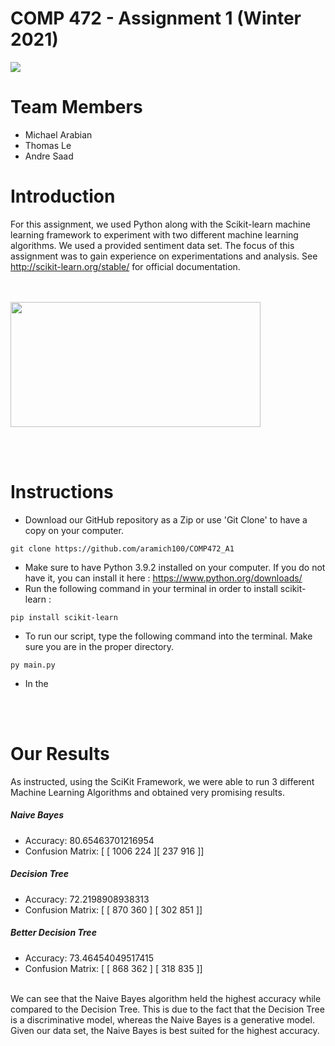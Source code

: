 
# COMP 472 - Assignment 1 (Winter 2021)

<img src="https://fas.concordia.ca/adfs/portal/logo/logo.png?id=728F70A3E333A7E7AB58C4185D855224308D7AA511313D14AFF478183F60D900">
 
 
# Team Members
- Michael Arabian
- Thomas Le
- Andre Saad


# Introduction

  For this assignment, we used Python along with the Scikit-learn machine learning framework to experiment with two different machine learning algorithms. We used a provided sentiment data set. The focus of this assignment was to gain experience on experimentations and analysis. See http://scikit-learn.org/stable/ for official documentation.
  
  <br /> <br />
  <img src="https://upload.wikimedia.org/wikipedia/commons/thumb/0/05/Scikit_learn_logo_small.svg/1200px-Scikit_learn_logo_small.svg.png" width="400" height="200">  
  
   <br /> <br />
   
  # Instructions
  
- Download our GitHub repository as a Zip or use 'Git Clone' to have a copy on your computer.
```
git clone https://github.com/aramich100/COMP472_A1

```
- Make sure to have Python 3.9.2 installed on your computer. If you do not have it, you can install it here : https://www.python.org/downloads/
- Run the following command in your terminal in order to install scikit-learn : 
```
pip install scikit-learn

```
- To run our script, type the following command into the terminal. Make sure you are in the proper directory.
```
py main.py

```
- In the

 <br />  <br />
 # Our Results 
 
As instructed, using the SciKit Framework, we were able to run 3 different Machine Learning Algorithms and obtained very promising results.
 
##### Naive Bayes 
- Accuracy: 80.65463701216954
- Confusion Matrix: [ [ 1006  224 ][ 237  916 ]]
 
##### Decision Tree 
- Accuracy: 72.2198908938313
- Confusion Matrix: [ [ 870 360 ] [ 302 851 ]]

##### Better Decision Tree 
- Accuracy: 73.46454049517415
- Confusion Matrix: [ [ 868 362 ] [ 318 835 ]]

<br />
 We can see that the Naive Bayes algorithm held the highest accuracy while compared to the Decision Tree. This is due to the fact that the Decision Tree is a discriminative model, whereas the Naive Bayes is a generative model. Given our data set, the Naive Bayes is best suited for the highest accuracy. 
